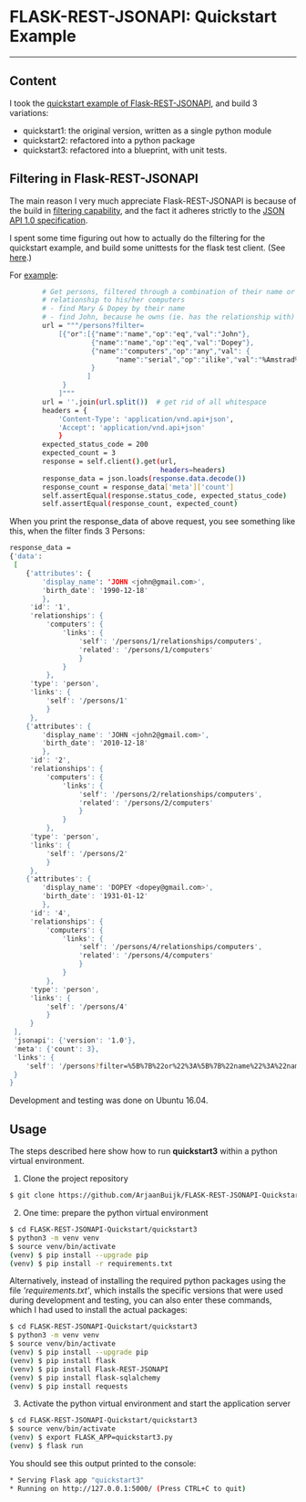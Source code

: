 # FLASK-REST-JSONAPI: Quickstart Example

---
## Content

I took the [quickstart example of Flask-REST-JSONAPI](http://), and build 3 variations:

- quickstart1: the original version, written as a single python module
- quickstart2: refactored into a python package
- quickstart3: refactored into a blueprint, with unit tests.


## Filtering in Flask-REST-JSONAPI

The main reason I very much appreciate Flask-REST-JSONAPI is because of the build in [filtering capability](http://flask-rest-jsonapi.readthedocs.io/en/latest/filtering.html), and the fact it adheres strictly to the [JSON API 1.0 specification](http://jsonapi.org/format/).

I spent some time figuring out how to actually do the filtering for the quickstart example, and build some unittests for the flask test client. (See [here](https://github.com/ArjaanBuijk/FLASK-REST-JSONAPI-Quickstart/blob/master/quickstart3/test/test_filtering.py).)

For [example](https://github.com/ArjaanBuijk/FLASK-REST-JSONAPI-Quickstart/blob/master/quickstart3/test/test_filtering.py):
```bash
        # Get persons, filtered through a combination of their name or a
        # relationship to his/her computers
        # - find Mary & Dopey by their name
        # - find John, because he owns (ie. has the relationship with) the computer named Amstrad
        url = """/persons?filter=
            [{"or":[{"name":"name","op":"eq","val":"John"},
                    {"name":"name","op":"eq","val":"Dopey"},
                    {"name":"computers","op":"any","val": {
                          "name":"serial","op":"ilike","val":"%Amstrad%"}
                    }
                   ]
             }
            ]"""
        url = ''.join(url.split())  # get rid of all whitespace
        headers = {
            'Content-Type': 'application/vnd.api+json',
            'Accept': 'application/vnd.api+json'
            }
        expected_status_code = 200
        expected_count = 3
        response = self.client().get(url,
                                     headers=headers)
        response_data = json.loads(response.data.decode())
        response_count = response_data['meta']['count']
        self.assertEqual(response.status_code, expected_status_code)
        self.assertEqual(response_count, expected_count)
```

When you print the response_data of above request, you see something like this, when the filter finds 3 Persons:
```bash
response_data =
{'data':
 [
    {'attributes': {
        'display_name': 'JOHN <john@gmail.com>',
        'birth_date': '1990-12-18'
        },
     'id': '1',
     'relationships': {
         'computers': {
             'links': {
                 'self': '/persons/1/relationships/computers',
                 'related': '/persons/1/computers'
                 }
             }
         },
     'type': 'person',
     'links': {
         'self': '/persons/1'
         }
     },
    {'attributes': {
        'display_name': 'JOHN <john2@gmail.com>',
        'birth_date': '2010-12-18'
        },
     'id': '2',
     'relationships': {
         'computers': {
             'links': {
                 'self': '/persons/2/relationships/computers',
                 'related': '/persons/2/computers'
                 }
             }
         },
     'type': 'person',
     'links': {
         'self': '/persons/2'
         }
     },
    {'attributes': {
        'display_name': 'DOPEY <dopey@gmail.com>',
        'birth_date': '1931-01-12'
        },
     'id': '4',
     'relationships': {
         'computers': {
             'links': {
                 'self': '/persons/4/relationships/computers',
                 'related': '/persons/4/computers'
                 }
             }
         },
     'type': 'person',
     'links': {
         'self': '/persons/4'
         }
     }
 ],
 'jsonapi': {'version': '1.0'},
 'meta': {'count': 3},
 'links': {
    'self': '/persons?filter=%5B%7B%22or%22%3A%5B%7B%22name%22%3A%22name%22%2C%22op%22%3A%22eq%22%2C%22val%22%3A%22John%22%7D%2C%7B%22name%22%3A%22name%22%2C%22op%22%3A%22eq%22%2C%22val%22%3A%22Dopey%22%7D%2C%7B%22name%22%3A%22computers%22%2C%22op%22%3A%22any%22%2C%22val%22%3A%7B%22name%22%3A%22serial%22%2C%22op%22%3A%22ilike%22%2C%22val%22%3A%22%25Amstrad%25%22%7D%7D%5D%7D%5D'
 }
}

```

Development and testing was done on Ubuntu 16.04.

## Usage

The steps described here show how to run <b>quickstart3</b> within a python virtual environment.

1. Clone the project repository
```bash
$ git clone https://github.com/ArjaanBuijk/FLASK-REST-JSONAPI-Quickstart
```

2. One time: prepare the python virtual environment
```bash
$ cd FLASK-REST-JSONAPI-Quickstart/quickstart3
$ python3 -m venv venv
$ source venv/bin/activate
(venv) $ pip install --upgrade pip
(venv) $ pip install -r requirements.txt
```

 Alternatively, instead of installing the required python packages using the file <em>'requirements.txt'</em>, which installs the specific versions that were used during development and testing, you can also enter these commands, which I had used to install the actual packages:
```bash
$ cd FLASK-REST-JSONAPI-Quickstart/quickstart3
$ python3 -m venv venv
$ source venv/bin/activate
(venv) $ pip install --upgrade pip
(venv) $ pip install flask
(venv) $ pip install Flask-REST-JSONAPI
(venv) $ pip install flask-sqlalchemy
(venv) $ pip install requests
```

3. Activate the python virtual environment and start the application server
```bash
$ cd FLASK-REST-JSONAPI-Quickstart/quickstart3
$ source venv/bin/activate
(venv) $ export FLASK_APP=quickstart3.py
(venv) $ flask run
```

 You should see this output printed to the console:
 ```bash
 * Serving Flask app "quickstart3"
 * Running on http://127.0.0.1:5000/ (Press CTRL+C to quit)
```